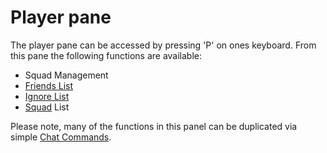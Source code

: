 # Player pane

The player pane can be accessed by pressing 'P' on ones keyboard. From this pane
the following functions are available:

- Squad Management
- [Friends List](../chat/Friends_List.md)
- [Ignore List](Ignore.md)
- [Squad](Squad.md) List

Please note, many of the functions in this panel can be duplicated via simple
[Chat Commands](../chat/Chat_Commands.md).
